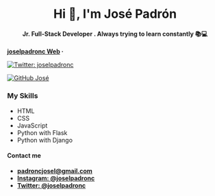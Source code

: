<h1 align="center">Hi 👋, I'm José Padrón</h1>
<h4 align="center">Jr. Full-Stack Developer . Always trying to learn constantly 📚💻</h4>

<p align="center">
  
 **[joselpadronc Web](https://joselpadronc.github.io/joselpadronc/html/index.html) &middot;**
</p>
  
<p align="center">
  
  [![Twitter: joselpadronc](https://img.shields.io/twitter/follow/joselpadronc?style=social)](https://twitter.com/joselpadronc)
</p>

<p align="center">
  
  [![GitHub José](https://img.shields.io/github/followers/joselpadronc?label=follow&style=social)](https://github.com/joselpadronc)
</p>

### My Skills

- HTML
- CSS
- JavaScript
- Python with Flask
- Python with Django

#### Contact me 
-  **padroncjosel@gmail.com**
-  [**Instagram: @joselpadronc**](http://instagram.com/joselpadronc "Instagram: @joselpadronc")
- [**Twitter: @joselpadronc**](https://twitter.com/joselpadronc "Twitter: @joselpadronc")
